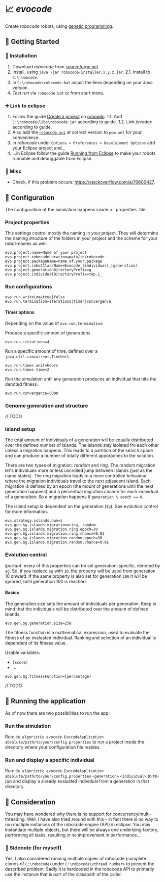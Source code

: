 # 📈 _evocode_
Create _robocode_ robots, using [genetic programming](https://en.wikipedia.org/wiki/Genetic_programming).

## 💚 Getting Started
### 🚧 Installation
1. Download _robocode_ from [sourceforge.net](https://sourceforge.net/projects/robocode/files/robocode/).
2. Install, using `java -jar robocode-installer.x.y.z.jar`.
  2.1. Install to `C:\robocode`.
4. In `C:\robocode\robocode.bat` adjust the lines depending on your Java version.
5. _Test run_ via `robocode.bat` or from start menu.

### ➕ Link to eclipse
1. Follow the guide [Create a project](https://www.robowiki.net/wiki/Robocode/Eclipse/Create_a_Project) on [robowiki](https://www.robowiki.net).
  1.1. Add `C:\robocode\libs\robocode.jar` according to guide.
  1.2. Link _javadoc_ according to guide.
2. Also add the [`robocode.api`](https://mvnrepository.com/artifact/net.sf.robocode/robocode.api) at correct version to `pom.xml` for your convenience.
3. In _robocode_ under `Options > Preferences > Development Options` add your Eclipse project and...
4. ...in Eclipse follow the guide [Running from Eclipse](https://robowiki.net/wiki/Robocode/Eclipse/Running_from_Eclipse) to make your robots runnable and debuggable from Eclipse.

### 🐛 Misc
- Check, if this problem occurs: https://stackoverflow.com/a/70600427.

## 🔧 Configuration
The configuration of the simulation happens inside a ´.properties´ file.

### Project properties
This settings control mostly the naming in your project. They will determine the naming structure of the folders in your project and the scheme for your robot-names as well.
```
evo.project.name=Name of your project
evo.project.robocodeLocation=path/to/robocode
evo.project.packageName=name.of.your.package
evo.project.robotClassName=Evocode_[individual]_[generation]
evo.project.generationDirectoryPrefix=g_
evo.project.individualDirectoryPrefix=tmp.i_
```

### Run configurations
```
evo.run.writeLog=true|false
evo.run.termination=iterations|timer|convergence
```
#### Timer options
Depending on the value of `evo.run.termination`:

Produce a specific amount of generations.
```
evo.run.iterations=4
```

Run a specific amount of time, defined over a `java.util.concurrent.TimeUnit`.
```
evo.run.timer.unit=hours
evo.run.timer.time=2
```

Run the simulation until any generation produces an individual that hits the denoted fitness.
```
evo.run.convergence=5000
```

### Genome generation and structure
// TODO

### Island setup
The total amount of individuals of a generation will be equally distributed over the defined number of islands. The islands stay isolated fro each other unless a migration happens. This leads to a partition of the search space and can produce a number of totally different apporaches to the solution.

There are two types of migration: _random_ and _ring_. The random migration let's individuals more or less uncrolled jump between islands (just as the name states). The ring migration leads to a more controlled behaviour where the migration individuals travel to the next adjascent island. Each migration is defined by an epoch (the mount of generations until the next generation happens) and a percentual migration chance for each individual of a generation. So a migration happens if `generation % epoch == 0`.

The island setup is dependent on the generation (`$g`). See evolution control for more information.
```
evo.strategy.islands.num=5
evo.gen.$g.islands.migration=ring, random
evo.gen.$g.islands.migration.ring.epoch=30
evo.gen.$g.islands.migration.ring.chance=0.01
evo.gen.$g.islands.migration.random.epoch=30
evo.gen.$g.islands.migration.random.chance=0.01
```

### Evolution control
*Iportant*: every of this properties can be set generation-specific, denoted by `$g`. So, if you replace `$g` with `10`, the property will be used from generation 10 onward. If the same property is also set for generation `100` it will be ignored, until generation 100 is reached.

#### Basics
The generation size sets the amount of individuals per generation. Keep in mind that the individuals will be distributed over the amount of defined islands.
```
evo.gen.$g.generation.size=250
```
The fitness function is a mathematical expression, used to evaluate the fitness of an evaluated individual. Ranking and selection of an individual is dependent of its fitness value.

Usable variables:
- `[score]`
- ...
```
evo.gen.$g.fitnessFunction=[percentage]
```

// TODO

## 🚀 Running the application
As of now there are two possibilities to run the app:

### Run the simulation
Run: `de.algoristic.evocode.EvocodeApplication` `absolute/path/to/your/config.properties` to run a project inside the directory where your configuration file resides.

### Run and display a specific individual
Run: `de.algoristic.evocode.EvocodeApplication` `absolute/path/to/your/config.properties` `<generation>` `<individual>` to re-run and display a already evaluated individual from a generation in that directory.

## 📝 Consideration
You may have wondered why there is no support for concurrency/multi-threading. Well, I have also tried around with this - in fact there is no way to run multiple instances of the robocode engine (API) in eclipse. You may instantiate multiple objects, but there will be always one underlying factory, performing all tasks, resulting in no improvement in performance...

### 📄 Sidenote (for myself)
Yes, I also considered running multiple copies of robocode (complete clones of `C:\robocode`) under `C:\robocode\<thread number>` to prevent the described problem. Sadly it is hardcoded in the robocode API to primarily use the instance that is part of the classpath of the caller.
